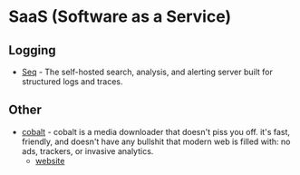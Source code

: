 # SaaS (Software as a Service)

## Logging

- [Seq](https://datalust.co/seq) - The self-hosted search, analysis, and alerting server built for structured logs and traces.

## Other

- [cobalt](https://github.com/imputnet/cobalt) - cobalt is a media downloader that doesn't piss you off. it's fast, friendly, and doesn't have any bullshit that modern web is filled with: no ads, trackers, or invasive analytics.
  - [website](https://cobalt.tools/)
